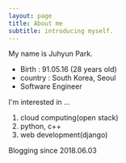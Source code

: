 ```yaml
---
layout: page
title: About me
subtitle: introducing myself.
---
```


My name is Juhyun Park.

- Birth : 91.05.16 (28 years old)
- country : South Korea, Seoul
- Software Engineer

I'm interested in ... 

1. cloud computing(open stack)
2. python, c++
3. web development(django)

Blogging since 2018.06.03
